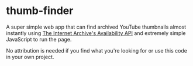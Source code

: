 # thumb-finder
A super simple web app that can find archived YouTube thumbnails almost instantly using [The Internet Archive's Availability API](https://archive.org/help/wayback_api.php) and extremely simple JavaScript to run the page.

No attribution is needed if you find what you're looking for or use this code in your own project.
